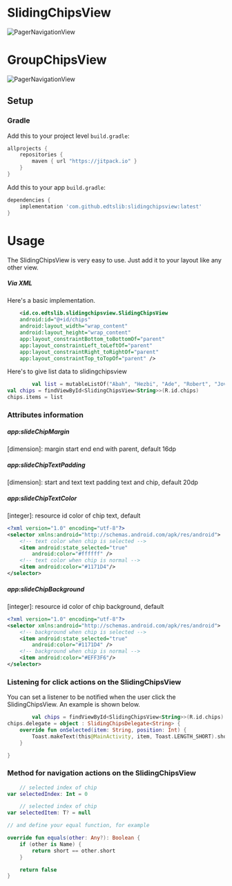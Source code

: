 # SlidingChipsView

![PagerNavigationView](https://i.ibb.co/LzrRFnF/slidingchipsview.png)

# GroupChipsView
![PagerNavigationView](https://i.ibb.co/v1PRWbJ/Screen-Shot-2021-09-17-at-17-17-47.png)

## Setup
### Gradle

Add this to your project level `build.gradle`:
```groovy
allprojects {
    repositories {
        maven { url "https://jitpack.io" }
    }
}
```
Add this to your app `build.gradle`:
```groovy
dependencies {
    implementation 'com.github.edtslib:slidingchipsview:latest'
}
```
# Usage

The SlidingChipsView is very easy to use. Just add it to your layout like any other view.
##### Via XML

Here's a basic implementation.

```xml
    <id.co.edtslib.slidingchipsview.SlidingChipsView
    android:id="@+id/chips"
    android:layout_width="wrap_content"
    android:layout_height="wrap_content"
    app:layout_constraintBottom_toBottomOf="parent"
    app:layout_constraintLeft_toLeftOf="parent"
    app:layout_constraintRight_toRightOf="parent"
    app:layout_constraintTop_toTopOf="parent" />
```
Here's to give list data to slidingchipsview

```kotlin
        val list = mutableListOf("Abah", "Hezbi", "Ade", "Robert", "Jovan", "Ucup")
val chips = findViewById<SlidingChipsView<String>>(R.id.chips)
chips.items = list
```

### Attributes information

##### _app:slideChipMargin_
[dimension]: margin start end end with parent, default 16dp

##### _app:slideChipTextPadding_
[dimension]: start and text text padding text and chip, default 20dp

##### _app:slideChipTextColor_
[integer]: resource id color of chip text, default

```xml
<?xml version="1.0" encoding="utf-8"?>
<selector xmlns:android="http://schemas.android.com/apk/res/android">
    <!-- text color when chip is selected -->
    <item android:state_selected="true"
        android:color="#ffffff" />
    <!-- text color when chip is normal -->
    <item android:color="#1171D4"/>
</selector>
```

##### _app:slideChipBackground_
[integer]: resource id color of chip background, default

```xml
<?xml version="1.0" encoding="utf-8"?>
<selector xmlns:android="http://schemas.android.com/apk/res/android">
    <!-- background when chip is selected -->
    <item android:state_selected="true"
        android:color="#1171D4" />
    <!-- background when chip is normal -->
    <item android:color="#EFF3F6"/>
</selector>
```

### Listening for click actions on the SlidingChipsView

You can set a listener to be notified when the user click the SlidingChipsView. An example is shown below.

```kotlin
        val chips = findViewById<SlidingChipsView<String>>(R.id.chips)
chips.delegate = object : SlidingChipsDelegate<String> {
    override fun onSelected(item: String, position: Int) {
        Toast.makeText(this@MainActivity, item, Toast.LENGTH_SHORT).show()
    }

}
```

### Method for navigation actions on the SlidingChipsView


```kotlin
    // selected index of chip
var selectedIndex: Int = 0
```

```kotlin
    // selected index of chip
var selectedItem: T? = null

// and define your equal function, for example

override fun equals(other: Any?): Boolean {
    if (other is Name) {
        return short == other.short
    }

    return false
}

```




